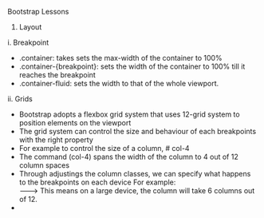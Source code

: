 Bootstrap Lessons

1. Layout

i. Breakpoint
- .container: takes sets the max-width of the container to 100%
- .container-{breakpoint}: sets the width of the container to 100% till it reaches the breakpoint
- .container-fluid: sets the width to that of the whole viewport.

ii. Grids
- Bootstrap adopts a flexbox grid system that uses 12-grid system to position elements on the viewport
- The grid system can control the size and behaviour of each breakpoints with the right property
- For example to control the size of a column, # col-4
- The command (col-4) spans the width of the column to 4 out of 12 column spaces
- Through adjustings the column classes, we can specify what happens to the breakpoints on each device
For example: <div class="col-sm-6"> ---> This means on a large device, the column will take 6 columns out of 12.
- 

